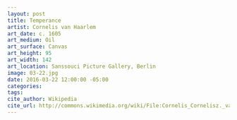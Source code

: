 ```yaml
---
layout: post
title: Temperance
artist: Cornelis van Haarlem
art_date: c. 1605
art_medium: Oil
art_surface: Canvas
art_height: 95
art_width: 142
art_location: Sanssouci Picture Gallery, Berlin
image: 03-22.jpg
date: 2016-03-22 12:00:00 -05:00
categories:
tags:
cite_author: Wikipedia
cite_url: http://commons.wikimedia.org/wiki/File:Cornelis_Cornelisz._van_Haarlem_-_Temperance_-_WGA05259.jpg
---
```

